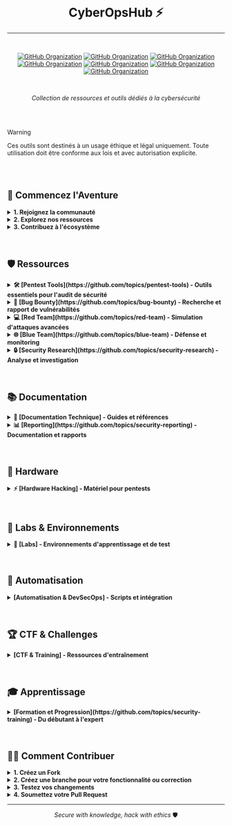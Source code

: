 <div align="center">

# CyberOpsHub ⚡
---
<br>

[![GitHub Organization](https://img.shields.io/badge/GitHub-42_Academy-purple?logo=github&logoColor=white)](https://github.com/42-academy/.github/blob/main/profile/README.md)
[![GitHub Organization](https://img.shields.io/badge/GitHub-SmartBot_Guild-181717?logo=github)](https://github.com/SmartBot-Guild)
[![GitHub Organization](https://img.shields.io/badge/GitHub-dev_forks_collection-181717?logo=github)](https://github.com/dev-forks-collection)
[![GitHub Organization](https://img.shields.io/badge/GitHub-42_Projects-181717?logo=github)](https://github.com/404)
[![GitHub Organization](https://img.shields.io/badge/GitHub-42_Career_Hub-181717?logo=github)](https://github.com/42-Career-Hub)
[![GitHub Organization](https://img.shields.io/badge/GitHub-42_Learning-181717?logo=github)](https://github.com/42-Learning)
[![GitHub Organization](https://img.shields.io/badge/GitHub-42_DevTools-181717?logo=github)](https://github.com/42-DevTools)


<br>

*Collection de ressources et outils dédiés à la cybersécurité*
</div>
<br><br>

> [!WARNING]  
> Ces outils sont destinés à un usage éthique et légal uniquement. Toute utilisation doit être conforme aux lois et avec autorisation explicite.

<br><br>

## 🌟 Commencez l'Aventure

<details>
<summary><strong>1. Rejoignez la communauté</strong></summary>

[![Discord](https://img.shields.io/badge/Discord-Vers_le_Cursus_et_l'au_delà-5865F2?logo=discord&logoColor=white)](https://discord.gg/5Ezmt87Suv)

</details>

<details>
<summary><strong>2. Explorez nos ressources</strong></summary>

- 📚 Documentation technique
- 🔧 Outils spécialisés
- 📖 Guides pratiques

</details>
<details>
<summary><strong>3. Contribuez à l'écosystème</strong></summary>

- Partagez votre expérience
- Proposez des améliorations
- Enrichissez la communauté

</details>
<br><br>

## 🛡️ Ressources

<details>
<summary><strong>🛠️ [Pentest Tools](https://github.com/topics/pentest-tools) - Outils essentiels pour l'audit de sécurité</strong></summary>

- [**Security Assessment**](https://github.com/topics/security-assessment)
  - [Scanner de vulnérabilités](https://github.com/topics/vulnerability-scanner)
  - [Tests d'intrusion](https://github.com/topics/penetration-testing)
  - [Audit de configuration](https://github.com/topics/security-audit)
  - [Analyse de code](https://github.com/topics/code-analysis)

- [**Network Security**](https://github.com/topics/network-security)
  - [Analyse de trafic](https://github.com/topics/traffic-analysis)
  - [Tests d'infrastructure](https://github.com/topics/infrastructure-testing)
  - [Sécurité périmétrique](https://github.com/topics/perimeter-security)
  - [Détection d'intrusion](https://github.com/topics/intrusion-detection)
</details>

<details>
<summary><strong>🐞 [Bug Bounty](https://github.com/topics/bug-bounty) - Recherche et rapport de vulnérabilités</strong></summary>

- [**Reconnaissance Tools**](https://github.com/topics/recon-tools)
  - [Enumération de domaines](https://github.com/topics/domain-enumeration)
  - [Scan de ports](https://github.com/topics/port-scanning)
  - [Cartographie d'applications](https://github.com/topics/application-mapping)
  - [OSINT avancé](https://github.com/topics/osint)

- [**Report Templates**](https://github.com/topics/vulnerability-reporting)
  - [Templates standardisés](https://github.com/topics/report-templates)
  - [Bonnes pratiques](https://github.com/topics/security-best-practices)
  - [Preuves de concept](https://github.com/topics/proof-of-concept)
  - [Impact assessment](https://github.com/topics/impact-assessment)
</details>

<details>
<summary><strong>💻 [Red Team](https://github.com/topics/red-team) - Simulation d'attaques avancées</strong></summary>

- [**Exploit Development**](https://github.com/topics/exploit-development)
  - [Recherche de vulnérabilités](https://github.com/topics/vulnerability-research)
  - [Développement de PoC](https://github.com/topics/poc-development)
  - [Tests d'exploitation](https://github.com/topics/exploit-testing)
  - [Validation de patches](https://github.com/topics/patch-validation)

- [**Post-Exploitation**](https://github.com/topics/post-exploitation)
  - [Persistence](https://github.com/topics/persistence-techniques)
  - [Pivoting réseau](https://github.com/topics/network-pivoting)
  - [Elevation de privilèges](https://github.com/topics/privilege-escalation)
  - [Data exfiltration](https://github.com/topics/data-exfiltration)
</details>

<details>
<summary><strong>🌐 [Blue Team](https://github.com/topics/blue-team) - Défense et monitoring</strong></summary>

- [**SOC & Monitoring**](https://github.com/topics/security-operations)
  - [SIEM](https://github.com/topics/siem)
  - [Log Analysis](https://github.com/topics/log-analysis)
  - [Network Monitoring](https://github.com/topics/network-monitoring)
  - [Incident Response](https://github.com/topics/incident-response)

- [**Defense Tools**](https://github.com/topics/defense-tools)
  - [IDS/IPS](https://github.com/topics/intrusion-detection)
  - [EDR Solutions](https://github.com/topics/endpoint-detection)
  - [Threat Hunting](https://github.com/topics/threat-hunting)
  - [Security Hardening](https://github.com/topics/system-hardening)
</details>

<details>
<summary><strong>🔒 [Security Research](https://github.com/topics/security-research) - Analyse et investigation</strong></summary>

- [**Malware Analysis**](https://github.com/topics/malware-analysis)
  - [Analyse statique](https://github.com/topics/static-analysis)
  - [Analyse dynamique](https://github.com/topics/dynamic-analysis)
  - [Rétro-ingénierie](https://github.com/topics/reverse-engineering)
  - [Classification de malware](https://github.com/topics/malware-classification)

- [**Threat Intel**](https://github.com/topics/threat-intelligence)
  - [Veille cybersécurité](https://github.com/topics/cyber-threat-intelligence)
  - [Indicateurs de compromission](https://github.com/topics/ioc)
  - [Analyse de menaces](https://github.com/topics/threat-analysis)
  - [Reporting sécurité](https://github.com/topics/security-reporting)
</details>
<br><br>

## 📚 Documentation

<details>
<summary><strong>📖 [Documentation Technique] - Guides et références</strong></summary>

- [**Guides Techniques**](https://github.com/topics/security-documentation)
  - [Procédures d'audit](https://github.com/topics/audit-procedures)
  - [Méthodologies pentest](https://github.com/topics/pentest-methodology)
  - [Référentiels sécurité](https://github.com/topics/security-frameworks)
  - [Best practices](https://github.com/topics/security-practices)

- [**Documentation Matériel**](https://github.com/topics/hardware-hacking)
  - [Guides d'utilisation](https://github.com/topics/hardware-guides)
  - [Tutoriels de configuration](https://github.com/topics/hardware-setup)
  - [Cas d'usage](https://github.com/topics/hardware-usage)
  - [Personnalisation](https://github.com/topics/hardware-customization)
</details>

<details>
<summary><strong>📊 [Reporting](https://github.com/topics/security-reporting) - Documentation et rapports</strong></summary>

- [**Templates & Normes**](https://github.com/topics/report-templates)
  - [Rapports d'audit](https://github.com/topics/audit-reports)
  - [Documentation client](https://github.com/topics/client-documentation)
  - [Présentation des résultats](https://github.com/topics/security-presentations)
  - [Métriques de sécurité](https://github.com/topics/security-metrics)

- [**Gestion de Projet**](https://github.com/topics/project-management)
  - [Suivi des vulnérabilités](https://github.com/topics/vulnerability-tracking)
  - [KPIs sécurité](https://github.com/topics/security-kpis)
  - [Tableaux de bord](https://github.com/topics/security-dashboards)
  - [Visualisation de données](https://github.com/topics/data-visualization)
</details>
<br><br>

## 🔧 Hardware

<details>
<summary><strong>⚡ [Hardware Hacking] - Matériel pour pentests</strong></summary>

- [**WiFi & RF**](https://github.com/topics/wifi-hacking)
  - [Flipper Zero](https://github.com/topics/flipper-zero)
  - [WiFi Pineapple](https://github.com/topics/wifi-pineapple)
  - [HackRF](https://github.com/topics/hackrf)
  - [ESP32/8266](https://github.com/topics/esp-hacking)

- [**USB & HID**](https://github.com/topics/usb-hacking)
  - [Rubber Ducky](https://github.com/topics/rubber-ducky)
  - [Bash Bunny](https://github.com/topics/bash-bunny)
  - [USB Armory](https://github.com/topics/usb-armory)
  - [O.MG Cable](https://github.com/topics/omg-cable)

- [**Custom Hardware**](https://github.com/topics/custom-hardware)
  - [Arduino](https://github.com/topics/arduino-hacking)
  - [Raspberry Pi](https://github.com/topics/raspberry-hacking)
  - [Proxmark](https://github.com/topics/proxmark)
  - [DIY Projects](https://github.com/topics/diy-hacking)
</details>
<br><br>

## 🔬 Labs & Environnements

<details>
<summary><strong>🧪 [Labs] - Environnements d'apprentissage et de test</strong></summary>

- [**Environnements Virtuels**](https://github.com/topics/security-lab)
  - [VMs préconfigurées](https://github.com/topics/security-vms)
  - [Conteneurs Docker](https://github.com/topics/security-containers)
  - [Infrastructure as Code](https://github.com/topics/security-iac)
  - [Cloud Labs](https://github.com/topics/cloud-security-lab)

- [**Plateformes d'entrainement**](https://github.com/topics/security-training)
  - [CTF Platforms](https://github.com/topics/ctf-platforms)
  - [Vulnhub](https://github.com/topics/vulnhub)
  - [Hack The Box](https://github.com/topics/hackthebox)
  - [OWASP Labs](https://github.com/topics/owasp-lab)
</details>
<br><br>

## 🤖 Automatisation

<details>
<summary><strong>[Automatisation & DevSecOps] - Scripts et intégration</strong></summary>

- [**Scripts & Outils**](https://github.com/topics/security-automation)
  - [Scripts d'audit](https://github.com/topics/audit-scripts)
  - [Automatisation de tests](https://github.com/topics/security-testing)
  - [Pipeline CI/CD](https://github.com/topics/security-pipeline)
  - [Orchestration](https://github.com/topics/security-orchestration)

- [**Playbooks & Workflows**](https://github.com/topics/security-playbooks)
  - [Incident Response](https://github.com/topics/incident-playbooks)
  - [Security Orchestration](https://github.com/topics/soar)
  - [Automated Defense](https://github.com/topics/automated-defense)
  - [Security Scripts](https://github.com/topics/security-scripts)
</details>
<br><br>

## 🏆 CTF & Challenges

<details>
<summary><strong>[CTF & Training] - Ressources d'entraînement</strong></summary>

- [**Challenges**](https://github.com/topics/ctf-challenges)
  - [Write-ups](https://github.com/topics/ctf-writeups)
  - [Walkthroughs](https://github.com/topics/security-walkthrough)
  - [Solutions](https://github.com/topics/ctf-solutions)
  - [Méthodologies](https://github.com/topics/ctf-methodology)

- [**Plateformes**](https://github.com/topics/ctf-platform)
  - [HackTheBox](https://github.com/topics/hackthebox)
  - [TryHackMe](https://github.com/topics/tryhackme)
  - [Root-Me](https://github.com/topics/rootme)
  - [PicoCTF](https://github.com/topics/picoctf)
</details>
<br><br>

## 🎓 Apprentissage

<details>
<summary><strong>[Formation et Progression](https://github.com/topics/security-training) - Du débutant à l'expert</strong></summary>

### [📘 Niveau Débutant](https://github.com/topics/security-basics)
- [Fondamentaux réseau](https://github.com/topics/network-fundamentals)
- [Linux essentials](https://github.com/topics/linux-basics)
- [Scripting de base](https://github.com/topics/security-scripting)
- [Sécurité 101](https://github.com/topics/security-fundamentals)

### [📗 Niveau Intermédiaire](https://github.com/topics/intermediate-security)
- [Web security](https://github.com/topics/web-security)
- [Network pentesting](https://github.com/topics/network-pentesting)
- [Exploit basics](https://github.com/topics/exploit-basics)
- [Forensics](https://github.com/topics/digital-forensics)

### [📕 Niveau Expert](https://github.com/topics/advanced-security)
- [Zero-day research](https://github.com/topics/zero-day)
- [Advanced exploitation](https://github.com/topics/advanced-exploitation)
- [Malware development](https://github.com/topics/malware-development)
- [Red teaming](https://github.com/topics/red-teaming)
</details>
<br><br>

</details>

## 👨‍💻 Comment Contribuer

<details>
<summary><strong>1. Créez un Fork</strong></summary>
- Clonez le projet sur votre propre compte GitHub en cliquant sur le bouton "Fork".
- Assurez-vous que votre fork est à jour avec le projet principal pour éviter les conflits.

</details>

<details>
<summary><strong>2. Créez une branche pour votre fonctionnalité ou correction</strong></summary>
- Exécutez `git checkout -b feature/mon-changement` pour créer une nouvelle branche.
- Faites vos modifications et validez-les.

</details>

<details>
<summary><strong>3. Testez vos changements</strong></summary>
- Avant de soumettre une pull request, assurez-vous que tous les tests passent et que votre code est propre et optimisé.
- Utilisez des outils comme `paco` et `norminette` pour vérifier la conformité aux normes de codage.

</details>

<details>
<summary><strong>4. Soumettez votre Pull Request</strong></summary>
- Créez une pull request détaillant vos modifications. Expliquez clairement ce que vous avez ajouté ou corrigé.
- Soyez ouvert à la discussion et aux suggestions d'amélioration.

</details>

---

<div align="center">

*Secure with knowledge, hack with ethics* 🛡️

</div>
